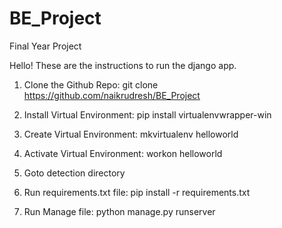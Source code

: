 # BE_Project
Final Year Project


Hello! These are the instructions to run the django app.


1) Clone the Github Repo:
	git clone https://github.com/naikrudresh/BE_Project

2) Install Virtual Environment:
	pip install virtualenvwrapper-win

3) Create Virtual Environment:
	mkvirtualenv helloworld
	
4) Activate Virtual Environment:
	workon helloworld

5) Goto detection directory
	
6) Run requirements.txt file:
	pip install -r requirements.txt

7) Run Manage file:
	python manage.py runserver
